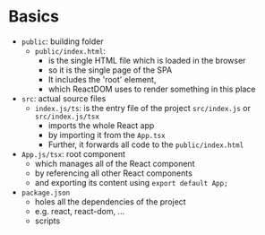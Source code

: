 # Basics
- `public`: building folder
  - `public/index.html`:
    - is the single HTML file which is loaded in the browser
    - so it is the single page of the SPA
    - It includes the 'root' element,
    - which ReactDOM uses to render something in this place 
- `src`: actual source files
  - `index.js/ts`: is the entry file of the project `src/index.js` or `src/index.js/tsx`
    - imports the whole React app
    - by importing it from the `App.tsx` 
    - Further, it forwards all code to the `public/index.html`
- `App.js/tsx`: root component
  - which manages all of the React component
  - by referencing all other React components 
  - and exporting its content using `export default App;`
- `package.json`
  - holes all the dependencies of the project
  - e.g. react, react-dom, ...
  - scripts
